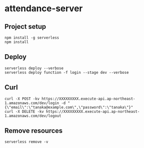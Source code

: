 # attendance-server

## Project setup

```
npm install -g serverless
npm install
```

## Deploy

```
serverless deploy --verbose
serverless deploy function -f login --stage dev --verbose
```

## Curl

```
curl -X POST -kv https://XXXXXXXXX.execute-api.ap-northeast-1.amazonaws.com/dev/login -d "{\"email\":\"tanaka@example.com\",\"password\":\"tanaka\"}"
curl -X DELETE -kv https://XXXXXXXXX.execute-api.ap-northeast-1.amazonaws.com/dev/logout
```

## Remove resources

```
serverless remove -v
```
